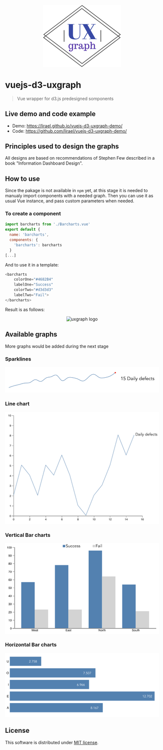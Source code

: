 <div align="center">
  <img width="256" heigth="256" src="/src/assets/uxgraph.png" alt="uxgraph logo">
</div>

# vuejs-d3-uxgraph

> Vue wrapper for d3.js predesigned somponents

## Live demo and code example

- Demo: https://lirael.github.io/vuejs-d3-uxgraph-demo/
- Code: https://github.com/lirael/vuejs-d3-uxgraph-demo/

## Principles used to design the graphs

All designs are based on recommendations of Stephen Few described in a book "Information Dashboard Design".

## How to use

Since the pakage is not available in `npm` yet, at this stage it is needed to manualy import components with a needed graph. Then you can use it as usual Vue instance, and pass custom parameters when needed.

### To create a component

```javascript
import barcharts from './Barcharts.vue'
export default {
  name: 'barcharts',
  components: {
    'barcharts': barcharts
  }
[...]
```

And to use it in a template:
```javascript
<barcharts
	colorOne="#4682B4" 
    labelOne="Success" 
    colorTwo="#d3d3d3" 
    labelTwo="Fail">
</barcharts>
```

Result is as follows:

<div align="center">
  <img width="400" heigth="400" src="/assets/hbars.png" alt="uxgraph logo">
</div>

## Available graphs
More graphs would be added during the next stage

### Sparklines
![Sparklines](src/assets/sparklines.png)

### Line chart
![Line](src/assets/line.png)

### Vertical Bar charts
![Bar](src/assets/bar.png)

### Horizontal Bar charts
![Hbar](src/assets/hbars.png)

## License

This software is distributed under [MIT license](LICENSE.txt).

